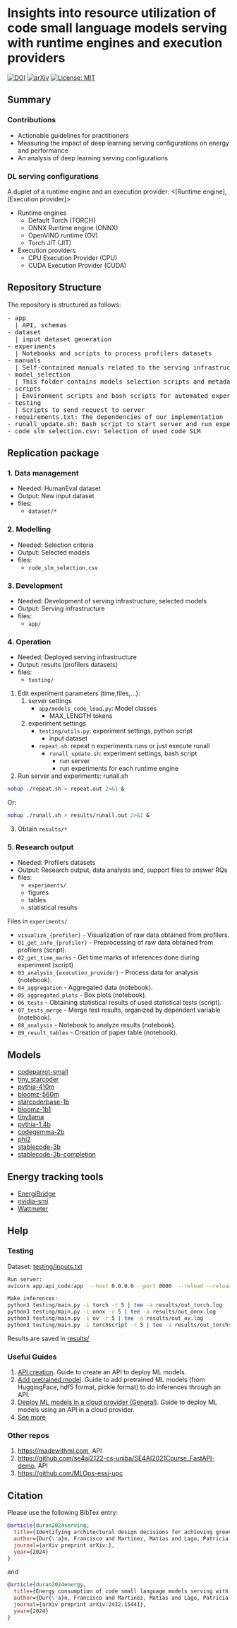 # Insights into resource utilization of code small language models serving with runtime engines and execution providers


[![DOI](https://zenodo.org/badge/DOI/10.5281/zenodo.14484001.svg)](https://doi.org/10.5281/zenodo.14484001)
[![arXiv](https://img.shields.io/badge/arXiv-2412.15441-b31b1b.svg)](https://arxiv.org/abs/2412.15441)
[![License: MIT](https://img.shields.io/badge/License-MIT-yellow.svg)](https://opensource.org/licenses/MIT)

## Summary

### Contributions
- Actionable guidelines for practitioners
- Measuring the impact of deep learning serving configurations on energy and performance
- An analysis of deep learning serving configurations

### DL serving configurations
A duplet of a runtime engine and an execution provider: <[Runtime engine], [Execution provider]>
- Runtime engines
  - Default Torch (TORCH)
  - ONNX Runtime engine (ONNX)
  - OpenVINO runtime (OV)
  - Torch JIT (JIT)
- Execution providers
  - CPU Execution Provider (CPU)
  - CUDA Execution Provider (CUDA)

## Repository Structure

The repository is structured as follows:

<pre/>
- app
  | API, schemas
- dataset
  | input dataset generation
- experiments
  | Notebooks and scripts to process profilers datasets
- manuals
  | Self-contained manuals related to the serving infrastructure
- model_selection
  | This folder contains models selection scripts and metadata
- scripts
  | Environment scripts and bash scripts for automated experiments
- testing
  | Scripts to send request to server
- requirements.txt: The dependencies of our implementation
- runall_update.sh: Bash script to start server and run experiments
- code_slm_selection.csv: Selection of used code SLM
</pre>


## Replication package

### 1. Data management

- Needed: HumanEval dataset
- Output: New input dataset
- files: 
  - ```dataset/*```

### 2. Modelling

- Needed: Selection criteria
- Output: Selected models
- files:
  - ```code_slm_selection.csv```

### 3. Development

- Needed: Development of serving infrastructure, selected models
- Output: Serving infrastructure
- files:
  - ```app/```

### 4. Operation

- Needed: Deployed serving infrastructure
- Output: results (profilers datasets)
- files:
  - ```testing/```

1. Edit experiment parameters (time,files,...):
   1. server settings
      - ```app/models_code_load.py```: Model classes
        - MAX_LENGTH tokens
   2. experiment settings
      - ```testing/utils.py```: experiment settings, python script
        - input dataset
      - ```repeat.sh```: repeat n experiments runs or just execute runall
        - ```runall_update.sh```: experiment settings, bash script
          - run server
          - run experiments for each runtime engine
2. Run server and experiments: runall.sh
  ```bash
  nohup ./repeat.sh > repeat.out 2>&1 &
  ```

  Or:
  ```bash
  nohup ./runall.sh > results/runall.out 2>&1 &
  ```
3. Obtain ```results/*```

### 5. Research output

- Needed: Profilers datasets
- Output: Research output, data analysis and, support files to answer RQs
- files:
  - ```experiments/```
  - figures
  - tables
  - statistical results

Files in `experiments/`

- `visualize_{profiler}` - Visualization of raw data obtained from profilers.
- `01_get_info_{profiler}` - Preprocessing of raw data obtained from profilers (script).
- `02_get_time_marks` - Get time marks of inferences done during experiment (script)
- `03_analysis_{execution_provider}` - Process data for analysis (notebook).
- `04_aggregation` - Aggregated data (notebook).
- `05_aggregated_plots` - Box plots (notebook).
- `06_tests` - Obtaining statistical results of used statistical tests (script).
- `07_tests_merge` - Merge test results, organized by dependent variable (notebook).
- `08_analysis` - Notebook to analyze results (notebook).
- `09_result_tables` - Creation of paper table (notebook).


## Models

- [codeparrot-small](https://huggingface.co/codeparrot/codeparrot-small)
- [tiny_starcoder](https://huggingface.co/bigcode/tiny_starcoder_py)
- [pythia-410m](https://huggingface.co/EleutherAI/pythia-410m)
- [bloomz-560m](https://huggingface.co/bigscience/bloom-560m)
- [starcoderbase-1b](https://huggingface.co/bigcode/starcoderbase-1b)
- [bloomz-1b1](https://huggingface.co/bigscience/bloomz-1b1)
- [tinyllama](https://huggingface.co/TinyLlama/TinyLlama-1.1B-Chat-v1.0)
- [pythia-1.4b](https://huggingface.co/EleutherAI/pythia-1.4b)
- [codegemma-2b](https://huggingface.co/google/codegemma-2b)
- [phi2](https://huggingface.co/microsoft/phi-2)
- [stablecode-3b](https://huggingface.co/stabilityai/stablecode-instruct-alpha-3b)
- [stablecode-3b-completion](https://huggingface.co/stabilityai/stablecode-completion-alpha-3b-4k)

## Energy tracking tools
- [EnergiBridge](https://github.com/tdurieux/EnergiBridge)
- [nvidia-smi](https://developer.nvidia.com/nvidia-system-management-interface)
- [Wattmeter](https://vitriko.eu/regleta-inteligente-netio-powerbox-4kf)


## Help

### Testing
Dataset:
[testing/inputs.txt](testing/inputs.txt)

```bash
Run server:
uvicorn app.api_code:app  --host 0.0.0.0 --port 8000  --reload --reload-dir app

Make inferences:
python3 testing/main.py -i torch -r 5 | tee -a results/out_torch.log
python3 testing/main.py -i onnx -r 5 | tee -a results/out_onnx.log
python3 testing/main.py -i ov -r 5 | tee -a results/out_ov.log
python3 testing/main.py -i torchscript -r 5 | tee -a results/out_torchscript.log

```
Results are saved in [results/](results/)

### Useful Guides
1. [API creation](manuals/01_create_api.md). Guide to create an API to deploy ML models.
2. [Add pretrained model](manuals/02_add_models.md). Guide to add pretrained ML models (from HuggingFace, hdf5 format, pickle format) to do inferences through an API.
3. [Deploy ML models in a cloud provider (General)](manuals/03_deploy_general.md). Guide to deploy ML models using an API in a cloud provider.
4. [See more](manuals/)

### Other repos
1. https://madewithml.com, API
2. https://github.com/se4ai2122-cs-uniba/SE4AI2021Course_FastAPI-demo, API
3. https://github.com/MLOps-essi-upc


## Citation
Please use the following BibTex entry:

```bibtex
@article{duran2024serving,
  title={Identifying architectural design decisions for achieving green ML serving},
  author={Dur{\'a}n, Francisco and Martinez, Matias and Lago, Patricia and Mart{\'\i}nez-Fern{\'a}ndez, Silverio},
  journal={arXiv preprint arXiv:},
  year={2024}
}
```
and 
```bibtex
@article{duran2024energy,
  title={Energy consumption of code small language models serving with runtime engines and execution providers},
  author={Dur{\'a}n, Francisco and Martinez, Matias and Lago, Patricia and Mart{\'\i}nez-Fern{\'a}ndez, Silverio},
  journal={arXiv preprint arXiv:2412.15441},
  year={2024}
}
```
